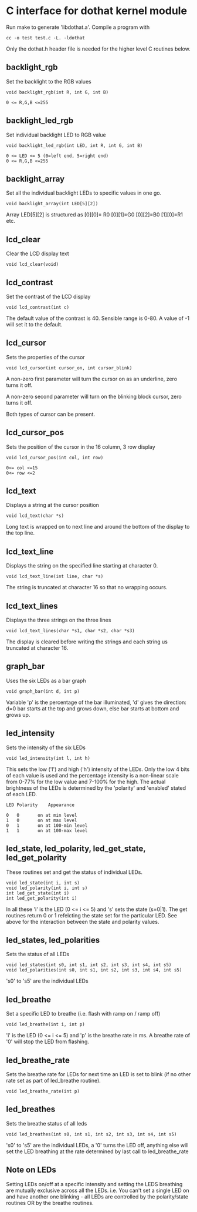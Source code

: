 # C interface for dothat kernel module

Run make to generate 'libdothat.a'.  Compile a program with 

	cc -o test test.c -L. -ldothat

Only the dothat.h header file is needed for the higher level C routines below.


## backlight_rgb

Set the backlight to the RGB values

	void backlight_rgb(int R, int G, int B)

	0 <= R,G,B <=255

## backlight_led_rgb

Set individual backlight LED to RGB value

	void backlight_led_rgb(int LED, int R, int G, int B)

	0 <= LED <= 5 (0=left end, 5=right end)
	0 <= R,G,B <=255

## backlight_array

Set all the individual backlight LEDs to specific values in one go.

	void backlight_array(int LED[5][2])

Array LED[5][2] is structured as [0][0]= R0 [0][1]=G0 [0][2]=B0 [1][0]=R1 etc.

## lcd_clear

Clear the LCD display text

	void lcd_clear(void)

## lcd_contrast

Set the contrast of the LCD display

	void lcd_contrast(int c)

The default value of the contrast is 40. Sensible range is 0-80.  A value of -1 will set it to the default.

## lcd_cursor

Sets the properties of the cursor 

	void lcd_cursor(int cursor_on, int cursor_blink)

A non-zero first parameter will turn the cursor on as an underline, zero turns it off.

A non-zero second parameter will turn on the blinking block cursor, zero turns it off.

Both types of cursor can be present.

## lcd_cursor_pos

Sets the position of the cursor in the 16 column, 3 row display

	void lcd_cursor_pos(int col, int row)

	0<= col <=15
	0<= row <=2

## lcd_text

Displays a string at the cursor position

	void lcd_text(char *s)

Long text is wrapped on to next line and around the bottom of the display to the top line.

## lcd_text_line

Displays the string on the specified line starting at character 0.

	void lcd_text_line(int line, char *s)

The string is truncated at character 16 so that no wrapping occurs.

## lcd_text_lines

Displays the three strings on the three  lines

	void lcd_text_lines(char *s1, char *s2, char *s3)

The display is cleared before writing the strings and each string us 
truncated at character 16.

## graph_bar

Uses the six LEDs as a bar graph

	void graph_bar(int d, int p)

Variable 'p' is the percentage of the bar illuminated, 'd' gives the 
direction: d=0 bar starts at the top and grows down, else bar starts
at bottom and grows up.

## led_intensity

Sets the intensity of the six LEDs

	void led_intensity(int l, int h)

This sets the low ('l') and high ('h') intensity of the LEDs. Only the
low 4 bits of each value is used and the percentage intensity is a 
non-linear scale from 0-77% for the low value and 7-100% for the high.
The actual brightness of the LEDs is determined by the 'polarity' and 
'enabled' stated of each LED. 

	LED	Polarity	Appearance

	0	0		on at min level
	1	0		on at max level
	0	1		on at 100-min level
	1	1		on at 100-max level

## led_state, led_polarity, led_get_state, led_get_polarity

These routines set and get the status of individual LEDs.

	void led_state(int i, int s)
	void led_polarity(int i, int s)
	int led_get_state(int i)
	int led_get_polarity(int i)

In all these 'i' is the LED (0 <= i <= 5) and 's' sets the state (s=0|1).
The get routines return 0 or 1 refelcting the state set for the particular
LED. See above for the interaction between the state and polarity values.

## led_states, led_polarities

Sets the status of all LEDs 

	void led_states(int s0, int s1, int s2, int s3, int s4, int s5)
	void led_polarities(int s0, int s1, int s2, int s3, int s4, int s5)

's0' to 's5' are the individual LEDs

## led_breathe

Set a specific LED to breathe (i.e. flash with ramp on / ramp off)

	void led_breathe(int i, int p)

'i' is the LED (0 <= i <= 5) and 'p' is the breathe rate in ms. A
breathe rate of '0' will stop the LED from flashing.

## led_breathe_rate

Sets the breathe rate for LEDs for next time an LED is set to blink (if
no other rate set as part of led_breathe routine).

	void led_breathe_rate(int p)

## led_breathes

Sets the breathe status of all leds

	void led_breathes(int s0, int s1, int s2, int s3, int s4, int s5)

's0' to 's5' are the individual LEDs, a '0' turns the LED off, anything
else will set the LED breathing at the rate determined by last call
to led_breathe_rate

## Note on LEDs

Setting LEDs on/off at a specific intensity and setting the LEDS breathing
are mutually exclusive across all the LEDs. i.e. You can't set a single 
LED on and have another one blinking - all LEDs are controlled by the
polarity/state routines OR by the breathe routines.

